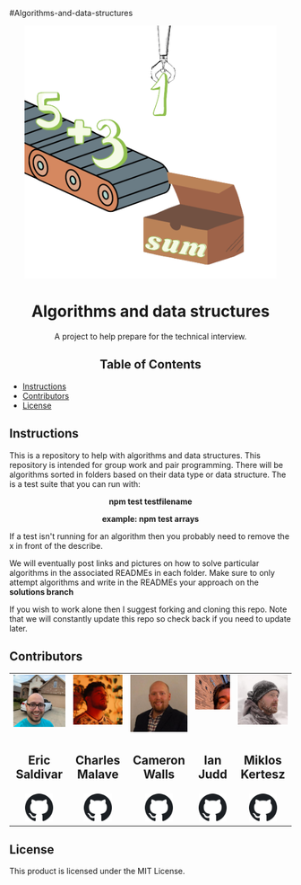 #Algorithms-and-data-structures

<p align="center">
    <img src="./docs/sum-removebg-preview.png" width="450"/>
</p>
<h1 align ="center">Algorithms and data structures</h1>
<p align="center">A project to help prepare for the technical interview.</p>


<h2 align="center">Table of Contents</h2>

* [Instructions](https://github.com/Stack-Overfloweth/Algorithms-and-Data-Structures/#Instructions)
* [Contributors](https://github.com/Stack-Overfloweth/Algorithms-and-Data-Structures/#Contributors)
* [License](https://github.com/Stack-Overfloweth/Algorithms-and-Data-Structures/#License)

<h2 href="#Instructions" >Instructions</h2>
<p>
  This is a repository to help with algorithms and data structures.  This repository is intended for group work and pair programming.  There will be algorithms sorted in folders based on their data type or data structure.  The is a test suite that you can run with:
 </p>   
<p align="center"><strong >npm test testfilename</strong></p>

<p align="center"><strong >example: npm test arrays</strong></p>
 <p>   
If a test isn't running for an algorithm then you probably need to remove the x in front of the describe.
    
We will eventually post links and pictures on how to solve particular algorithms in the associated READMEs in each folder. Make sure to only attempt algorithms and write in the READMEs your approach on the <span><strong> solutions branch </strong></span> 
    
If you wish to work alone then I suggest forking and cloning this repo.  Note that we will constantly update this repo so check back if you need to update later.
</p>

<h2 href="#Contributors" >Contributors</h2>

<table align="center">
  <tr>
    <td valign="top"> <img src="./docs/ericprofile.jpeg" width="250"/></td>
    <td valign="top"> <img src="./docs/charlieprofile.png" width="250"/></td>
    <td valign="top"> <img src="./docs/cameronprofile.jpeg" width="250"/></td>
    <td valign="top"> <img src="./docs/ianprofile.jpeg" width="250"/></td>
    <td valign="top"> <img src="./docs/miklosprofile.jpeg" width="250"/></td>
  </tr>
  <tr>
      <td valign="top"><h2 align="center">Eric Saldivar</h2></td>
      <td valign="top"><h2 align="center">Charles Malave</h2></td>
      <td valign="top"><h2 align="center">Cameron Walls</h2></td>
      <td valign="top"><h2 align="center">Ian Judd</h2></td>
      <td valign="top"><h2 align="center">Miklos Kertesz</h2></td>
  </tr>
   <tr>
      <td align="center"><a href="https://github.com/esaldivar" target="_blank" align="center"> <img src="./docs/githubIcon.png" alt="ericGitHub" width="50" height="50"/></a></td>
      <td align="center"><a href="https://github.com/cmalave13" target="_blank" align="center"> <img src="./docs/githubIcon.png" alt="sergeyGitHub" width="50" height="50"/></a></td>
      <td align="center"><a href="https://github.com/cwalls45" target="_blank" align="center"> <img src="./docs/githubIcon.png" alt="cameronGitHub" width="50" height="50"/></a></td>
      <td align="center"><a href="https://github.com/ikjudd" target="_blank" align="center"> <img src="./docs/githubIcon.png" alt="miklosGitHub" width="50" height="50"/></a></td>
       <td align="center"><a href="https://github.com/mikloska" target="_blank" align="center"> <img src="./docs/githubIcon.png" alt="ericGitHub" width="50" height="50"/></a></td>
  </tr>
</table>
<h2 href="#License" >License</h2>

This product is licensed under the MIT License.


